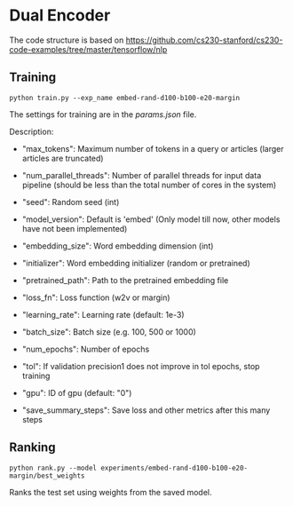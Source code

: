 # Dual Encoder

The code structure is based on https://github.com/cs230-stanford/cs230-code-examples/tree/master/tensorflow/nlp

## Training

```
python train.py --exp_name embed-rand-d100-b100-e20-margin
```

The settings for training are in the *params.json* file.

Description:

  - "max_tokens": Maximum number of tokens in a query or articles (larger articles are truncated)
  - "num_parallel_threads": Number of parallel threads for input data pipeline (should be less
  than the total number of cores in the system)
  - "seed": Random seed (int)
  - "model_version": Default is 'embed' (Only model till now, other models have not been implemented)
  - "embedding_size": Word embedding dimension (int)
  - "initializer": Word embedding initializer (random or pretrained)
  - "pretrained_path": Path to the pretrained embedding file

  - "loss_fn": Loss function (w2v or margin)
  - "learning_rate": Learning rate (default: 1e-3)
  - "batch_size": Batch size (e.g. 100, 500 or 1000)
  - "num_epochs": Number of epochs
  - "tol": If validation precision1 does not improve in tol epochs, stop training
  - "gpu": ID of gpu (default: "0")

  - "save_summary_steps": Save loss and other metrics after this many steps


## Ranking

```
python rank.py --model experiments/embed-rand-d100-b100-e20-margin/best_weights
```

Ranks the test set using weights from the saved model.